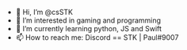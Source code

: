 - 👋 Hi, I’m @csSTK
- 👀 I’m interested in gaming and programming
- 🌱 I’m currently learning python, JS and Swift
- 📫 How to reach me: Discord == STK | Paul#9007

